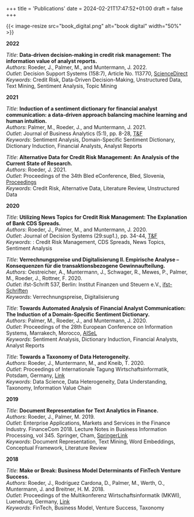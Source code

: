 +++
title = 'Publications'
date = 2024-02-21T17:47:52+01:00
draft = false
+++

{{< image-resize src="book_digital.png" alt="book digital" width="50%" >}}

**2022**

*Title*: **Data-driven decision-making in credit risk management: The information value of analyst reports.**  
*Authors*: Roeder, J., Palmer, M., and Muntermann, J. 2022.  
*Outlet*: Decision Support Systems (158:7), Article No. 113770, [ScienceDirect](https://doi.org/10.1016/j.dss.2022.113770)  
*Keywords*: Credit Risk, Data-Driven Decision-Making, Unstructured Data, Text Mining, Sentiment Analysis, Topic Mining

**2021**

*Title*: **Induction of a sentiment dictionary for financial analyst communication: a data-driven approach balancing machine learning and human intuition.**  
*Authors*: Palmer, M., Roeder, J., and Muntermann, J. 2021.  
*Outlet*: Journal of Business Analytics (5:1), pp. 8-28, [T&F](https://doi.org/10.1080/2573234X.2021.1955022)  
*Keywords*: Sentiment Analysis, Domain-Specific Sentiment Dictionary, Dictionary Induction, Financial Analysts, Analyst Reports

*Title*: **Alternative Data for Credit Risk Management: An Analysis of the Current State of Research.**  
*Authors*: Roeder, J. 2021.  
*Outlet*: Proceedings of the 34th Bled eConference, Bled, Slovenia, [Proceedings](https://press.um.si/index.php/ump/catalog/book/581)  
*Keywords*: Credit Risk, Alternative Data, Literature Review, Unstructured Data    

**2020**

*Title*: **Utilizing News Topics for Credit Risk Management: The Explanation of Bank CDS Spreads.**  
*Authors*: Roeder, J., Palmer, M., and Muntermann, J. 2020.  
*Outlet*: Journal of Decision Systems (29:sup1.), pp. 34-44, [T&F](https://doi.org/10.1080/12460125.2020.1848384)  
*Keywords*: : Credit Risk Management, CDS Spreads, News Topics, Sentiment Analysis  

*Title*: **Verrechnungspreise und Digitalisierung II. Empirische Analyse – Konsequenzen für die transaktionsbezogene Gewinnaufteilung.**  
*Authors*: Oestreicher, A., Muntermann, J., Schwager, R., Mewes, P., Palmer, M., Roeder, J., Rottner, F. 2020.  
*Outlet*: ifst-Schrift 537, Berlin: Institut Finanzen und Steuern&nbsp;e.V., [ifst-Schriften](https://cdn.website-editor.net/s/cf934dd639f2413b9350f569d1cdeeba/files/uploaded/537.pdf?Expires=1702562830&Signature=rO~rMitVIeJbBE8OQOGXE3kFlqdZUkYNSYNpKh-nNIivY0DxcBekYEWRkSwjUVjLpD9TYHTi8ry5MYvcXxOFGg7MDHv7gZjkV3aqmOaSq9ItWEKI2RR7ynNxrTqH9ImZmfTw8nOloMyXIXugggTl2sruAFUuqhv1Nq-7l2NuIPQH28Z02Gkz7db02DzuAo7CEt6SZ9RqtSEiEquXoz-vFz~31jgK4OYPbKlLYwI0R-PTNypsxuBCZM7GRzTDEE6-A9exHSe1pnOTGa7umULoBnKYLvV7hcburrCFLozoClwfjl0Ml-XphKJeBa-xiJboOPJFLFo72AmZjYnc1djVqA__&Key-Pair-Id=K2NXBXLF010TJW)  
*Keywords*: Verrechnungspreise, Digitalisierung  

*Title*: **Towards Automated Analysis of Financial Analyst Communication: The Induction of a Domain-Specific Sentiment Dictionary.**  
*Authors*: Palmer, M., Roeder, J., and Muntermann, J. 2020.  
*Outlet*: Proceedings of the 28th European Conference on Information Systems, Marrakech, Morocco, [AISeL](https://aisel.aisnet.org/ecis2020_rp/212/)  
*Keywords*: Sentiment Analysis, Dictionary Induction, Financial Analysts, Analyst Reports

*Title*: **Towards a Taxonomy of Data Heterogeneity.**  
*Authors*: Roeder, J., Muntermann, M., and Kneib, T. 2020.  
*Outlet*: Proceedings of Internationale Tagung Wirtschaftsinformatik, Potsdam, Germany, [Link](https://doi.org/10.30844/wi_2020_c6-roeder)  
*Keywords*: Data Science, Data Heterogeneity, Data Understanding, Taxonomy, Information Value Chain

**2019**

*Title*: **Document Representation for Text Analytics in Finance.**  
*Authors*: Roeder, J., Palmer, M. 2019.  
*Outlet*: Enterprise Applications, Markets and Services in the Finance Industry. FinanceCom 2018. Lecture Notes in Business Information Processing, vol 345. Springer, Cham, [SpringerLink](https://link.springer.com/chapter/10.1007/978-3-030-19037-8_9)  
*Keywords*: Document Representation, Text Mining, Word Embeddings, Conceptual Framework, Literature Review

**2018**

*Title*: **Make or Break: Business Model Determinants of FinTech Venture Success.**  
*Authors*: Roeder, J., Rodríguez Cardona, D., Palmer, M., Werth, O., Muntermann, J. and Breitner, H. M. 2018.  
*Outlet*: Proceedings of the Multikonferenz Wirtschaftsinformatik (MKWI), Lueneburg, Germany, [Link](https://www.leuphana.de/fileadmin/user_upload/Forschungseinrichtungen/ieg/files/MKWI2018/MKWI2018_Band3.pdf)  
*Keywords*: FinTech, Business Model, Venture Success, Taxonomy  
